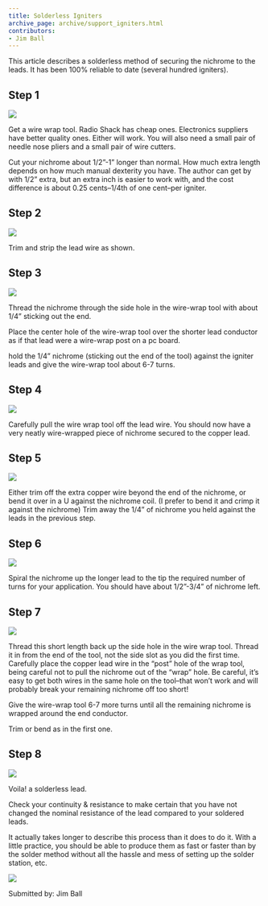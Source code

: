 ```yaml
---
title: Solderless Igniters
archive_page: archive/support_igniters.html
contributors:
- Jim Ball
---
```

This article describes a solderless method of securing the nichrome to the leads. It has been 100% reliable to date (several hundred igniters).

## Step 1
![](/images/igniters_1-tools.jpg)

Get a wire wrap tool. Radio Shack has cheap ones. Electronics suppliers have better quality ones. Either will work. You will also need a small pair of needle nose pliers and a small pair of wire cutters.

Cut your nichrome about 1/2”-1” longer than normal. How much extra length depends on how much manual dexterity you have. The author can get by with 1/2” extra, but an extra inch is easier to work with, and the cost difference is about 0.25 cents–1/4th of one cent–per igniter.

## Step 2
![](/images/igniters_2-stripped.jpg)

Trim and strip the lead wire as shown.

## Step 3
![](/images/igniters_3-wrap_tool.jpg)

Thread the nichrome through the side hole in the wire-wrap tool with about 1/4” sticking out the end.

Place the center hole of the wire-wrap tool over the shorter lead conductor as if that lead were a wire-wrap post on a pc board.

hold the 1/4” nichrome (sticking out the end of the tool) against the igniter leads and give the wire-wrap tool about 6-7 turns.

## Step 4
![](/images/igniters_4-first.jpg)

Carefully pull the wire wrap tool off the lead wire. You should now have a very neatly wire-wrapped piece of nichrome secured to the copper lead.

## Step 5
![](/images/igniters_5-bend.jpg)

Either trim off the extra copper wire beyond the end of the nichrome, or bend it over in a U against the nichrome coil. (I prefer to bend it and crimp it against the nichrome) Trim away the 1/4” of nichrome you held against the leads in the previous step.

## Step 6
![](/images/igniters_6-spiral.jpg)

Spiral the nichrome up the longer lead to the tip the required number of turns for your application. You should have about 1/2”-3/4” of nichrome left.

## Step 7
![](/images/igniters_7-tip_wrap.jpg)

Thread this short length back up the side hole in the wire wrap tool. Thread it in from the end of the tool, not the side slot as you did the first time. Carefully place the copper lead wire in the “post” hole of the wrap tool, being careful not to pull the nichrome out of the “wrap” hole. Be careful, it’s easy to get both wires in the same hole on the tool–that won’t work and will probably break your remaining nichrome off too short!

Give the wire-wrap tool 6-7 more turns until all the remaining nichrome is wrapped around the end conductor.

Trim or bend as in the first one.

## Step 8
![](/images/igniters_8-finished.jpg)

Voila! a solderless lead.

Check your continuity & resistance to make certain that you have not changed the nominal resistance of the lead compared to your soldered leads.

It actually takes longer to describe this process than it does to do it. With a little practice, you should be able to produce them as fast or faster than by the solder method without all the hassle and mess of setting up the solder station, etc.

![](/images/igniters_9-bundle.jpg)

Submitted by: Jim Ball
